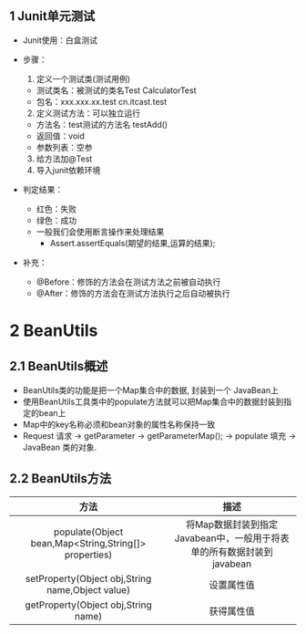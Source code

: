 ## 1 Junit单元测试

* Junit使用：白盒测试
* 步骤：
  1. 定义一个测试类(测试用例)
    * 测试类名：被测试的类名Test		CalculatorTest
    * 包名：xxx.xxx.xx.test		cn.itcast.test

  2. 定义测试方法：可以独立运行
    - 方法名：test测试的方法名		testAdd()  

    * 返回值：void
    * 参数列表：空参

  3. 给方法加@Test
  4. 导入junit依赖环境

* 判定结果：
  * 红色：失败
  * 绿色：成功
  * 一般我们会使用断言操作来处理结果
    * Assert.assertEquals(期望的结果,运算的结果);

* 补充：
  * @Before：修饰的方法会在测试方法之前被自动执行
  * @After：修饰的方法会在测试方法执行之后自动被执行

# 2 BeanUtils

## 2.1 BeanUtils概述

- BeanUtils类的功能是把一个Map集合中的数据, 封装到一个 JavaBean上
- 使用BeanUtils工具类中的populate方法就可以把Map集合中的数据封装到指定的bean上
- Map中的key名称必须和bean对象的属性名称保持一致
- Request 请求 -> getParameter -> getParameterMap(); -> populate 填充 -> JavaBean 类的对象.

## 2.2 BeanUtils方法

|                          方法                           |                             描述                             |
| :-----------------------------------------------------: | :----------------------------------------------------------: |
| populate(Object bean,Map<String,String[]>   properties) | 将Map数据封装到指定Javabean中，一般用于将表单的所有数据封装到javabean |
|   setProperty(Object obj,String name,Object   value)    |                          设置属性值                          |
|           getProperty(Object obj,String name)           |                          获得属性值                          |